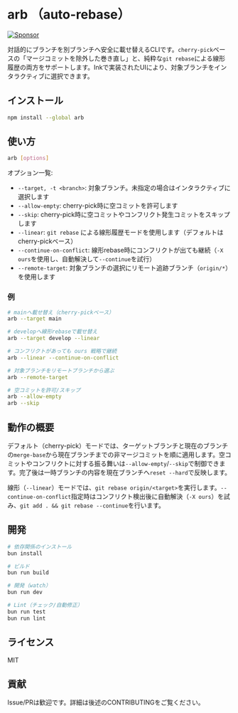 # arb （auto-rebase）

<a href="https://github.com/sponsors/riya-amemiya"><img alt="Sponsor" src="https://img.shields.io/badge/sponsor-30363D?style=for-the-badge&logo=GitHub-Sponsors&logoColor=#white" /></a>

対話的にブランチを別ブランチへ安全に載せ替えるCLIです。`cherry-pick`ベースの「マージコミットを除外した巻き直し」と、純粋な`git rebase`による線形履歴の両方をサポートします。Inkで実装されたUIにより、対象ブランチをインタラクティブに選択できます。

## インストール

```bash
npm install --global arb
```

## 使い方

```bash
arb [options]
```

オプション一覧:

- `--target, -t <branch>`: 対象ブランチ。未指定の場合はインタラクティブに選択します
- `--allow-empty`: cherry-pick時に空コミットを許可します
- `--skip`: cherry-pick時に空コミットやコンフリクト発生コミットをスキップします
- `--linear`: `git rebase` による線形履歴モードを使用します（デフォルトはcherry-pickベース）
- `--continue-on-conflict`: 線形rebase時にコンフリクトが出ても継続（`-X ours`を使用し、自動解決して`--continue`を試行）
- `--remote-target`: 対象ブランチの選択にリモート追跡ブランチ（`origin/*`）を使用します

### 例

```bash
# mainへ載せ替え（cherry-pickベース）
arb --target main

# developへ線形rebaseで載せ替え
arb --target develop --linear

# コンフリクトがあっても ours 戦略で継続
arb --linear --continue-on-conflict

# 対象ブランチをリモートブランチから選ぶ
arb --remote-target

# 空コミットを許可/スキップ
arb --allow-empty
arb --skip
```

## 動作の概要

デフォルト（cherry-pick）モードでは、ターゲットブランチと現在のブランチの`merge-base`から現在ブランチまでの非マージコミットを順に適用します。空コミットやコンフリクトに対する振る舞いは`--allow-empty`/`--skip`で制御できます。完了後は一時ブランチの内容を現在ブランチへ`reset --hard`で反映します。

線形（`--linear`）モードでは、`git rebase origin/<target>`を実行します。`--continue-on-conflict`指定時はコンフリクト検出後に自動解決（`-X ours`）を試み、`git add . && git rebase --continue`を行います。

## 開発

```bash
# 依存関係のインストール
bun install

# ビルド
bun run build

# 開発（watch）
bun run dev

# Lint（チェック/自動修正）
bun run test
bun run lint
```

## ライセンス

MIT

## 貢献

Issue/PRは歓迎です。詳細は後述のCONTRIBUTINGをご覧ください。
